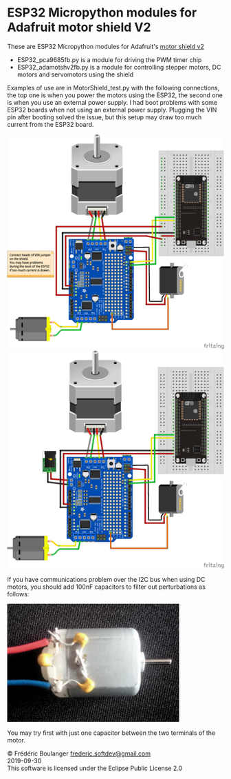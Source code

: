 # ESP32 Micropython modules for Adafruit motor shield V2
These are ESP32 Micropython modules for Adafruit's [motor shield v2](https://learn.adafruit.com/adafruit-motor-shield-v2-for-arduino)

* ESP32_pca9685fb.py is a module for driving the PWM timer chip
* ESP32_adamotshv2fb.py is a module for controlling stepper motors, DC motors and servomotors using the shield

Examples of use are in MotorShield_test.py with the following connections, the top one is when you power the motors using the ESP32, the second one is when you use an external power supply.
I had boot problems with some ESP32 boards when not using an external power supply. Plugging the VIN pin after booting solved the issue, but this setup may draw too much current from the ESP32 board.

<img width="640" src="MotorShieldESP32Alim_bb.png"/>

<img width="640" src="MotorShieldExtAlim_bb.png"/>

If you have communications problem over the I2C bus when using DC motors, you should add 100nF capacitors to filter out perturbations as follows:

<img width="400" src="DCMotorCapa.jpg"/>

You may try first with just one capacitor between the two terminals of the motor.

© Frédéric Boulanger <frederic.softdev@gmail.com>  
2019-09-30  
This software is licensed under the Eclipse Public License 2.0
